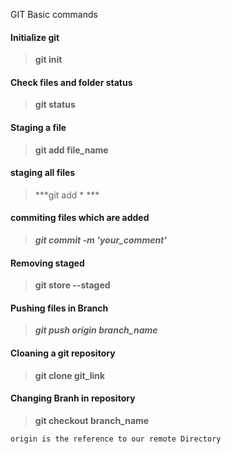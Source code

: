 GIT Basic commands

#### Initialize git 
> **git init**

#### Check files and folder status 
> **git status**

#### Staging a file 
> **git add file_name**

#### staging all files 
> ***git add * ***

#### commiting files which are added 
> ***git commit -m 'your_comment'***

#### Removing staged 
> **git store --staged**
#### Pushing files in Branch
> ***git push origin branch_name***

#### Cloaning a git repository 
> **git clone git_link**

#### Changing Branh in repository
> **git checkout branch_name**

`origin is the reference to our remote Directory`
